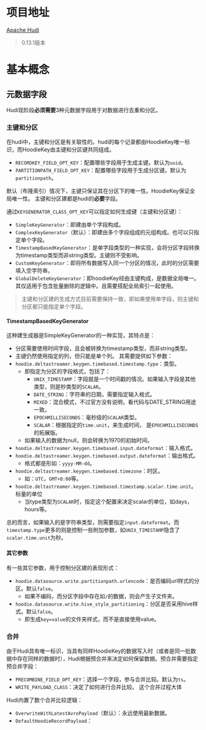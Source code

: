 # 项目地址
[Apache Hudi](https://hudi.apache.org/cn/)
> 0.13.1版本

# 基本概念
## 元数据字段
Hudi现阶段**必须需要**3种元数据字段用于对数据进行去重和分区。
### 主键和分区
在hudi中，主键和分区是有关联性的。hudi的每个记录都由HoodieKey唯一标识，而HoodieKey由主键和分区键共同组成。
- `RECORDKEY_FIELD_OPT_KEY`：配置哪些字段用于生成主键。默认为`uuid`。
- `PARTITIONPATH_FIELD_OPT_KEY`：配置哪些字段用于生成分区键。默认为`partitionpath`。

默认（布隆索引）情况下，主键只保证其在分区下的唯一性。HoodieKey保证全局唯一性。
主键和分区建都是hudi的**必要**字段。

通过`KEYGENERATOR_CLASS_OPT_KEY`可以指定如何生成键（主键和分区键）：
- `SimpleKeyGenerator`：即建由单个字段构成。
- `ComplexKeyGenerator`（默认）：即建由多个字段组成的元组构成。也可以只指定单个字段。
- `TimestampBasedKeyGenerator`：是单字段类型的一种实现，会将分区字段转换为timestamp类型而非string类型。主键则不受影响。
- `CustomKeyGenerator`：即将所有数据写入同一个分区的情况，此时的分区需要填入空字符串。
- `GlobalDeleteKeyGenerator`：即hoodieKey经由主键构成，是数据全局唯一。其仅适用于包含批量删除的逻辑中。且需要搭配全局索引一起使用。

> 主键和分区建的生成方式目前需要保持一致，即如果使用单字段，则主键和分区都只能指定单个字段。

#### TimestampBasedKeyGenerator
这种建生成器是SimpleKeyGenerator的一种实现，其特点是：
- 分区需要使用时间字段，且会被转换为timestamp类型，而非string类型。
- 主键仍然使用指定的列，但只能是单个列。
其需要提供如下参数：
- `hoodie.deltastreamer.keygen.timebased.timestamp.type`：类型。
	- 即指定为分区的字段格式，包括了：
		- `UNIX_TIMESTAMP`：字段就是一个时间戳的情况。如果输入字段是其他类型，则是秒类型的`SCALAR`。
		- `DATE_STRING`：字符串的日期，需要指定输入格式。
		- `MIXED`：混合模式，不过官方没有说明，看代码与DATE_STRING用途一致。
		- `EPOCHMILLISECONDS`：毫秒级的`SCALAR`类型。
		- `SCALAR`：根据指定的`time.unit`，来生成时间， 是`EPOCHMILLISECONDS`的拓展版。
	- 如果输入的数据为null，则会转换为1970的初始时间。
- `hoodie.deltastreamer.keygen.timebased.input.dateformat`：输入格式。
- `hoodie.deltastreamer.keygen.timebased.output.dateformat`：输出格式。
	- 格式都是形如：`yyyy-MM-dd`。
- `hoodie.deltastreamer.keygen.timebased.timezone`：时区。
	- 如：`UTC`，`GMT+8:00`等。
- `hoodie.deltastreamer.keygen.timebased.timestamp.scalar.time.unit`。标量的单位
	- 当type类型为`SCALAR`时，指定这个配置来决定scalar的单位，如days，hours等。

总的而言，如果输入的是字符串类型，则需要指定`input.dateformat`。而`timestamp.type`更多的则是控制一些附加参数，如`UNIX_TIMESTAMP`隐含了`scalar.time.unit`为秒。

#### 其它参数
有一些其它参数，用于控制分区建的表现形式：
- `hoodie.datasource.write.partitionpath.urlencode`：是否编码url样式的分区。默认`false`。
	- 如果不编码，而分区字段中存在如`/`的数据，则会产生子文件夹。
- `hoodie.datasource.write.hive_style_partitioning`：分区是否采用hive样式。默认`false`。
	- 即生成`key=value`的文件夹样式，而不是直接使用value。

### 合并
由于Hudi具有唯一标识，当具有同样HoodieKey的数据写入时（或者是同一批数据中存在同样的数据时），Hudi根据预合并来决定如何保留数据。预合并需要指定预合并字段：
- `PRECOMBINE_FIELD_OPT_KEY`：选择一个字段，参与合并比较。默认为`ts`。
- `WRITE_PAYLOAD_CLASS`：决定了如何进行合并比较。
这个合并过程大体

Hudi内置了数个合并比较逻辑：
- `OverwriteWithLatestAvroPayload`（默认）：永远使用最新数据。
- `DefaultHoodieRecordPayload`：